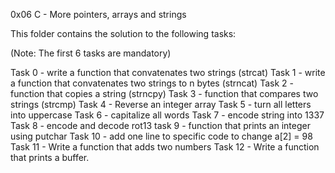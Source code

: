 0x06 C - More pointers, arrays and strings

This folder contains the solution to the following tasks:

(Note: The first 6 tasks are mandatory)

Task 0 - write a function that convatenates two strings (strcat)
Task 1 - write a function that convatenates two strings to n bytes (strncat)
Task 2 - function that copies a string (strncpy)
Task 3 - function that compares two strings (strcmp)
Task 4 - Reverse an integer array
Task 5 - turn all letters into uppercase
Task 6 - capitalize all words
Task 7 - encode string into 1337
Task 8 - encode and decode rot13
task 9 - function that prints an integer using putchar
Task 10 - add one line to specific code to change a[2] = 98
Task 11 - Write a function that adds two numbers
Task 12 - Write a function that prints a buffer.
